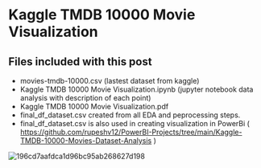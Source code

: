 # Kaggle TMDB 10000 Movie Visualization

## Files included with this post
* movies-tmdb-10000.csv (lastest dataset from kaggle)
* Kaggle TMDB 10000 Movie Visualization.ipynb (jupyter notebook data analysis with description of each point)
* Kaggle TMDB 10000 Movie Visualization.pdf
* final_df_dataset.csv created from all EDA and peprocessing steps.
* final_df_dataset.csv is also used in creating visualization in PowerBi ( https://github.com/rupeshv12/PowerBI-Projects/tree/main/Kaggle-TMDB-10000-Movies-Dataset-Analysis )

 



![196cd7aafdca1d96bc95ab268627d198](https://user-images.githubusercontent.com/107261871/224135603-7819f9fc-d369-4a51-a1c2-32296f1b4d04.jpg)


